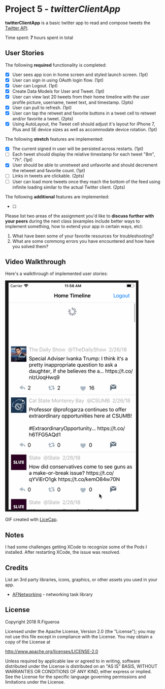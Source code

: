 # Project 5 - *twitterClientApp*

**twitterClientApp** is a basic twitter app to read and compose tweets the [Twitter API](https://apps.twitter.com/).

Time spent: **7** hours spent in total

## User Stories

The following **required** functionality is completed:

- [x] User sees app icon in home screen and styled launch screen. (1pt)
- [x] User can sign in using OAuth login flow. (1pt)
- [x] User can Logout. (1pt)
- [x] Create Data Models for User and Tweet. (1pt)
- [x] User can view last 20 tweets from their home timeline with the user profile picture, username, tweet text, and timestamp. (2pts)
- [x] User can pull to refresh. (1pt)
- [x] User can tap the retweet and favorite buttons in a tweet cell to retweet and/or favorite a tweet. (2pts)
- [x] Using AutoLayout, the Tweet cell should adjust it's layout for iPhone 7, Plus and SE device sizes as well as accommodate device rotation. (1pt)

The following **stretch** features are implemented:

- [x] The current signed in user will be persisted across restarts. (1pt)
- [ ] Each tweet should display the relative timestamp for each tweet "8m", "7h". (1pt)
- [x] User should be able to unretweet and unfavorite and should decrement the retweet and favorite count. (1pt)
- [ ] Links in tweets are clickable. (2pts)
- [ ] User can load more tweets once they reach the bottom of the feed using infinite loading similar to the actual Twitter client. (2pts)

The following **additional** features are implemented:

- [ ]

Please list two areas of the assignment you'd like to **discuss further with your peers** during the next class (examples include better ways to implement something, how to extend your app in certain ways, etc):

1. What have been some of your favorite resources for troubleshooting?
2. What are some commong errors you have encountered and how have you solved them?

## Video Walkthrough

Here's a walkthrough of implemented user stories:

<img src='https://raw.githubusercontent.com/RaquelFigueroa/twitterClientApp/master/images/twitterDemo.gif' width='' alt='Video Walkthrough' />

GIF created with [LiceCap](http://www.cockos.com/licecap/).

## Notes

I had some challenges getting XCode to recognize some of the Pods I installed. After restarting XCode, the issue was resolved.

## Credits

List an 3rd party libraries, icons, graphics, or other assets you used in your app.

- [AFNetworking](https://github.com/AFNetworking/AFNetworking) - networking task library

## License

Copyright 2018 R.Figueroa

Licensed under the Apache License, Version 2.0 (the "License");
you may not use this file except in compliance with the License.
You may obtain a copy of the License at

http://www.apache.org/licenses/LICENSE-2.0

Unless required by applicable law or agreed to in writing, software
distributed under the License is distributed on an "AS IS" BASIS,
WITHOUT WARRANTIES OR CONDITIONS OF ANY KIND, either express or implied.
See the License for the specific language governing permissions and
limitations under the License.
